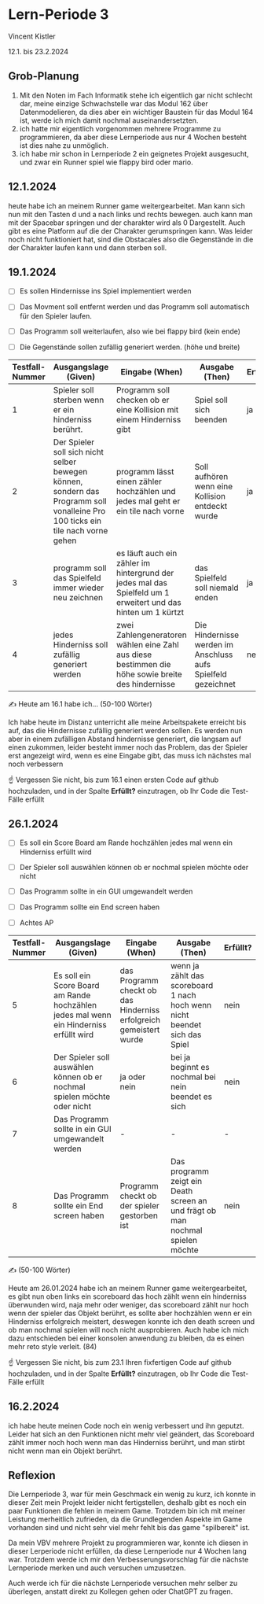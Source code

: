# Lern-Periode 3

Vincent Kistler

12.1. bis 23.2.2024

## Grob-Planung

1. Mit den Noten im Fach Informatik stehe ich eigentlich gar nicht schlecht dar, meine einzige Schwachstelle war das Modul 162 über Datenmodelieren, da dies aber ein wichtiger Baustein für das Modul 164 ist, werde ich mich damit nochmal auseinandersetzten.
2. ich hatte mir eigentlich vorgenommen mehrere Programme zu programmieren, da aber diese Lernperiode aus nur 4 Wochen besteht ist dies nahe zu unmöglich.
3. ich habe mir schon in Lernperiode 2 ein geignetes Projekt ausgesucht, und zwar ein Runner spiel wie flappy bird oder mario.

## 12.1.2024

heute habe ich an meinem Runner game weitergearbeitet. Man kann sich nun mit den Tasten d und a nach links und rechts bewegen. auch kann man mit der Spacebar springen und der charakter wird als 0 Dargestellt. Auch gibt es eine Platform auf die der Charakter gerumspringen kann. Was leider noch nicht funktioniert hat, sind die Obstacales also die Gegenstände in die der Charakter laufen kann und dann sterben soll.

## 19.1.2024

- [ ] Es sollen Hindernisse ins Spiel implementiert werden
- [ ] Das Movment soll entfernt werden und das Programm soll automatisch für den Spieler laufen.
- [ ] Das Programm soll weiterlaufen, also wie bei flappy bird (kein ende)
- [ ] Die Gegenstände sollen zufällig generiert werden. (höhe und breite)
      

| Testfall-Nummer | Ausgangslage (Given) | Eingabe (When) | Ausgabe (Then) | Erfüllt? |
| --------------- | -------------------- | -------------- | -------------- | -------- |
| 1               |  Spieler soll sterben wenn er ein hinderniss berührt.                    |  Programm soll checken ob er eine Kollision mit einem Hinderniss gibt              |    Spiel soll sich beenden            | ja      |
| 2           |    Der Spieler soll sich nicht selber bewegen können, sondern das Programm soll vonalleine Pro 100 ticks ein tile nach vorne gehen                  |       programm lässt einen zähler hochzählen und jedes mal geht er ein tile nach vorne         |   Soll aufhören wenn eine Kollision entdeckt wurde             |  ja        |
| 3             |   programm soll das Spielfeld immer wieder neu zeichnen                   |   es läuft auch ein zähler im hintergrund der jedes mal das Spielfeld um 1 erweitert und das hinten um 1 kürtzt             |  das Spielfeld soll niemald enden              |   ja|
| 4               | jedes Hinderniss soll zufällig generiert werden| zwei Zahlengeneratoren wählen eine Zahl aus diese bestimmen die höhe sowie breite des hindernisse| Die Hindernisse werden im Anschluss aufs Spielfeld gezeichnet| nein|

✍️ Heute am 16.1 habe ich... (50-100 Wörter)

Ich habe heute im Distanz unterricht alle meine Arbeitspakete erreicht bis auf, das die Hindernisse zufällig generiert werden sollen. Es werden nun aber in einem zufälligen Abstand hindernisse generiert, die langsam auf einen zukommen, leider besteht immer noch das Problem, das der Spieler erst angezeigt wird, wenn es eine Eingabe gibt, das muss ich nächstes mal noch verbessern

☝️ Vergessen Sie nicht, bis zum 16.1 einen ersten Code auf github hochzuladen, und in der Spalte **Erfüllt?** einzutragen, ob Ihr Code die Test-Fälle erfüllt

## 26.1.2024

- [ ] Es soll ein Score Board am Rande hochzählen jedes mal wenn ein Hinderniss erfüllt wird
- [ ] Der Spieler soll auswählen können ob er nochmal spielen möchte oder nicht
- [ ] Das Programm sollte in ein GUI umgewandelt werden
- [ ] Das Programm sollte ein End screen haben

- [ ] Achtes AP

| Testfall-Nummer | Ausgangslage (Given)                                         | Eingabe (When)              | Ausgabe (Then) | Erfüllt? |
| --------------- | ------------------------------------------------------------ | --------------------------- | -------------- | -------- |
| 5               |   Es soll ein Score Board am Rande hochzählen jedes mal wenn ein Hinderniss erfüllt wird  | das Programm checkt ob das Hinderniss erfolgreich gemeistert wurde                            |wenn ja zählt das scoreboard 1 nach hoch wenn nicht beendet sich das Spiel                |  nein        |
| 6              | Der Spieler soll auswählen können ob er nochmal spielen möchte oder nicht | ja oder nein | bei ja beginnt es nochmal bei nein beendet es sich    | nein         |
| 7            |     Das Programm sollte in ein GUI umgewandelt werden |     -                        |     -           |     -     |
| 8| Das Programm sollte ein End screen haben| Programm checkt ob der spieler gestorben ist| Das programm zeigt ein Death screen an und frägt ob man nochmal spielen möchte|nein|
✍️ (50-100 Wörter)

Heute am 26.01.2024 habe ich an meinem Runner game weitergearbeitet, es gibt nun oben links ein scoreboard das hoch zählt wenn ein hinderniss überwunden wird, naja mehr oder weniger, das scoreboard zählt nur hoch wenn der spieler das Objekt berührt, es sollte aber hochzählen wenn er ein Hinderniss erfolgreich meistert, deswegen konnte ich den death screen und ob man nochmal spielen will noch nicht ausprobieren. Auch habe ich mich dazu entschieden bei einer konsolen anwendung zu bleiben, da es einen mehr reto style verleit. (84)

☝️ Vergessen Sie nicht, bis zum 23.1 Ihren fixfertigen Code auf github hochzuladen, und in der Spalte **Erfüllt?** einzutragen, ob Ihr Code die Test-Fälle erfüllt

## 16.2.2024

ich habe heute meinen Code noch ein wenig verbessert und ihn geputzt. Leider hat sich an den Funktionen nicht mehr viel geändert, das Scoreboard zählt immer noch hoch wenn man das Hinderniss berührt, und man stirbt nicht wenn man ein Objekt berührt.

## Reflexion

Die Lernperiode 3, war für mein Geschmack ein wenig zu kurz, ich konnte in dieser Zeit mein Projekt leider nicht fertigstellen, deshalb gibt es noch ein paar Funktionen die fehlen in meinem Game. Trotzdem bin ich mit meiner Leistung merheitlich zufrieden, da die Grundlegenden Aspekte im Game vorhanden sind und nicht sehr viel mehr fehlt bis das game "spilbereit" ist.

Da mein VBV mehrere Projekt zu programmieren war, konnte ich diesen in dieser Lerperiode nicht erfüllen, da diese Lernperiode nur 4 Wochen lang war. Trotzdem werde ich mir den Verbesserungsvorschlag für die nächste Lernperiode merken und auch versuchen umzusetzen.

Auch werde ich für die nächste Lernperiode versuchen mehr selber zu überlegen, anstatt direkt zu Kollegen gehen oder ChatGPT zu fragen.
